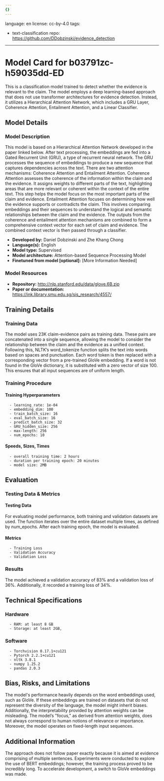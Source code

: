 ```yaml
---
{}
---
```

language: en
license: cc-by-4.0
tags:
- text-classification
repo: https://github.com/DDobzinski/evidence_detection

---

# Model Card for b03791zc-h59035dd-ED

<!-- Provide a quick summary of what the model is/does. -->

This is a classification model trained to detect whether the evidence is relevant to the claim. The model employs a deep learning-based approach that does not use transformer architectures for evidence detection. Instead, it utilizes a Hierarchical Attention Network, which includes a GRU Layer, Coherence Attention, Entailment Attention, and a Linear Classifier.


## Model Details

### Model Description

<!-- Provide a longer summary of what this model is. -->

This model is based on a Hierarchical Attention Network developed in the paper linked below. After text processing, the embeddings are fed into a Gated Recurrent Unit (GRU), a type of recurrent neural network. The GRU processes the sequence of embeddings to produce a new sequence that captures dependencies across the text. There are two attention mechanisms: Coherence Attention and Entailment Attention. Coherence Attention assesses the coherence of the information within the claim and the evidence. It assigns weights to different parts of the text, highlighting areas that are more relevant or coherent within the context of the entire text. This step helps the model focus on the most important parts of the claim and evidence. Entailment Attention focuses on determining how well the evidence supports or contradicts the claim. This involves comparing embeddings and their sequences to understand the logical and semantic relationships between the claim and the evidence. The outputs from the coherence and entailment attention mechanisms are combined to form a comprehensive context vector for each set of claim and evidence. The combined context vector is then passed through a classifier.

- **Developed by:** Daniel Dobzinski and Zhe Khang Chong
- **Language(s):** English
- **Model type:** Supervised
- **Model architecture:** Attention-based Sequence Processing Model 
- **Finetuned from model [optional]:** [More Information Needed]

### Model Resources

<!-- Provide links where applicable. -->

- **Repository:** http://nlp.stanford.edu/data/glove.6B.zip
- **Paper or documentation:** https://ink.library.smu.edu.sg/sis_research/4557/

## Training Details

### Training Data

<!-- This is a short stub of information on the training data that was used, and documentation related to data pre-processing or additional filtering (if applicable). -->

The model uses 23K claim-evidence pairs as training data. These pairs are concatenated into a single sequence, allowing the model to consider the relationship between the claim and the evidence as a unified context. Following this, NLTK’s word_tokenize function splits the text into words based on spaces and punctuation. Each word token is then replaced with a corresponding vector from a pre-trained GloVe embedding. If a word is not found in the GloVe dictionary, it is substituted with a zero vector of size 100. This ensures that all input sequences are of uniform length.
    

### Training Procedure

<!-- This relates heavily to the Technical Specifications. Content here should link to that section when it is relevant to the training procedure. -->

#### Training Hyperparameters

<!-- This is a summary of the values of hyperparameters used in training the model. -->


      - learning_rate: 1e-04
      - embedding_dim: 100
      - train_batch_size: 16
      - eval_batch_size: 16
      - predict_batch_size: 32
      - GRU_hidden_size: 256
      - max-length: 256
      - num_epochs: 10

#### Speeds, Sizes, Times

<!-- This section provides information about how roughly how long it takes to train the model and the size of the resulting model. -->


      - overall training time: 2 hours
      - duration per training epoch: 20 minutes
      - model size: 2MB

## Evaluation

<!-- This section describes the evaluation protocols and provides the results. -->

### Testing Data & Metrics

#### Testing Data

<!-- This should describe any evaluation data used (e.g., the development/validation set provided). -->

For evaluating model performance, both training and validation datasets are used. The function iterates over the entire dataset multiple times, as defined by num_epochs. After each training epoch, the model is evaluated.

#### Metrics

<!-- These are the evaluation metrics being used. -->


      - Training Loss
      - Validation Accuracy
      - Validation Loss

### Results

The model achieved a validation accuracy of 83% and a validation loss of 36%. Additionally, it recorded a training loss of 34%.

## Technical Specifications

### Hardware


      - RAM: at least 8 GB
      - Storage: at least 2GB,

### Software


      - Torchvision 0.17.1+cu121
      - Pytorch 2.2.1+cu121
      - nltk 3.8.1
      - numpy 1.25.2
      - pandas 2.0.3

## Bias, Risks, and Limitations

<!-- This section is meant to convey both technical and sociotechnical limitations. -->

The model's performance heavily depends on the word embeddings used, such as GloVe. If these embeddings are trained on datasets that do not represent the diversity of the language, the model might inherit biases. Additionally, the interpretability provided by attention weights can be misleading. The model’s "focus," as derived from attention weights, does not always correspond to human notions of relevance or importance. Moreover, the model operates on fixed-length input sequences.
    

## Additional Information

<!-- Any other information that would be useful for other people to know. -->

The approach does not follow paper exactly because it is aimed at evidence comprising of multiple sentences. Experiments were conducted to explore the use of BERT embeddings; however, the training process proved to be incredibly long. To accelerate development, a switch to GloVe embeddings was made.
